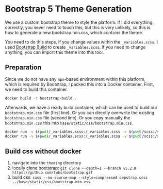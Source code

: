 # Bootstrap 5 Theme Generation

We use a custom bootstrap theme to style the platform. If I did everything correctly, you never need to touch this, but this is very unlikely, so this is how to generate a new bootstrap.min.css, which contains the theme.

You need to do this steps, if you change values within the `_variables.scss`.
I used [Bootstrap Build](https://bootstrap.build/) to create `_variables.scss`. If you need to change anything, you can import this theme into this tool.

## Preparation

Since we do not have any `npm`-based environment within this platform, which is required by Bootstrap, I packed this into a Docker container. First, we need to build this container.

```sh
docker build -t bootstrap-build .
```

Afterwards, we have a ready build container, which can be used to build our `bootstrap.min.css` file (first line).
Or you can directly overwrite the existing `bootstrap.min.css` file (second line). Or you copy manually the `bootstrap.min.css` this into `base/static/css/bootstrap.min.css`.

```sh
docker run -v $(pwd)/_variables.scss:/_variables.scss -v $(pwd)/scss:/scss bootstrap-build > bootstrap.min.css
docker run -v $(pwd)/_variables.scss:/_variables.scss -v $(pwd)/scss:/scss bootstrap-build > ../base/static/css/bootstrap.min.css
```

## Build css without docker

1. navigate into the `theming` directory
1. locally clone bootstrap: `git clone --depth=1 --branch v5.2.0 https://github.com/twbs/bootstrap.git`
1. build css: `sass --no-source-map --style=compressed oepstrap.scss ../base/static/css/bootstrap.min.css`
